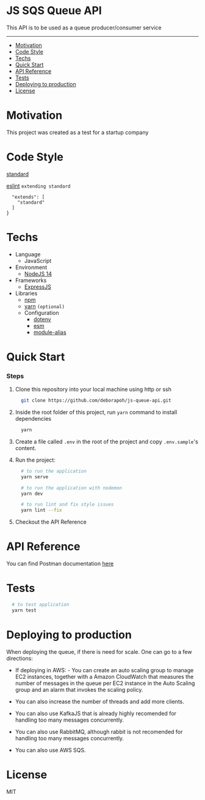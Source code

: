 # JS SQS Queue API
This API is to be used as a queue producer/consumer service

---

- [Motivation](#motivation)
- [Code Style](#code-style)
- [Techs](#techs)
- [Quick Start](#quick-start)
- [API Reference](#api-reference)
- [Tests](#tests)
- [Deploying to production](#deploying-to-production)
- [License](#license)

# Motivation
This project was created as a test for a startup company

# Code Style

[standard](https://standardjs.com)

[eslint](https://marketplace.visualstudio.com/items?itemName=dbaeumer.vscode-eslint)
`extending standard`
  ```{
    "extends": [
      "standard"
    ]
  }
  ```

# Techs
- Language
    - JavaScript
- Environment
    - [NodeJS 14](https://nodejs.org/docs/v14.17.0/api)
- Frameworks
    - [ExpressJS](https://expressjs.com/pt-br/)
- Libraries
    - [npm](https://www.npmjs.com/)
    - [yarn](https://yarnpkg.com/) `(optional)`
    - Configuration
        - [dotenv](https://www.npmjs.com/package/dotenv)
        - [esm](https://www.npmjs.com/package/esm)
        - [module-alias](https://www.npmjs.com/package/module-alias)


# Quick Start


### Steps
1. Clone this repository into your local machine using http or
    ssh
    ```bash
      git clone https://github.com/deborapoh/js-queue-api.git
    ```


2. Inside the root folder of this project, run `yarn` command to install dependencies
    ```bash
      yarn
    ```


3. Create a file called `.env` in the root of the project and copy `.env.sample`'s content.


4. Run the project:
    ```bash
      # to run the application
      yarn serve

      # to run the application with nodemon
      yarn dev

      # to run lint and fix style issues
      yarn lint --fix
    ```

5. Checkout the API Reference


# API Reference

You can find Postman documentation [here](https://documenter.getpostman.com/view/1786741/TzzEpaM5)


# Tests
```bash
  # to test application
  yarn test
```


# Deploying to production
  When deploying the queue, if there is need for scale. One can go to a few directions:

  - If deploying in AWS:
        - You can create an auto scaling group to manage EC2 instances, together with a Amazon CloudWatch that measures the number of messages in the queue per EC2 instance in the Auto Scaling group and an alarm that invokes the scaling policy.

  - You can also increase the number of threads and add more clients.

  - You can also use KafkaJS that is already highly recomended for handling too many messages concurrently.

  - You can also use RabbitMQ, although rabbit is not recomended for handling too many messages concurrently.

  - You can also use AWS SQS.


# License
MIT
